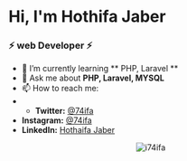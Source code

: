 <h1 >Hi, I'm Hothifa Jaber</h1>
<h3 >⚡  web Developer ⚡</h3>

- 🌱 I’m currently learning ** PHP, Laravel **
- 💬 Ask me about **PHP, Laravel, MYSQL**
- 📫 How to reach me:
- - **Twitter:** <a href="https://twitter.com/74ifa">@74ifa</a>
- **Instagram:** <a href="https://instagram.com/74ifa">@74ifa</a>
- **LinkedIn:** <a href="https://www.linkedin.com/in/i74ifa">Hothaifa Jaber</a>
<p align="center"><img src="https://github-readme-stats.vercel.app/api?username=i74ifa&show_icons=true&theme=vue-dark" alt="i74ifa" /></p>

